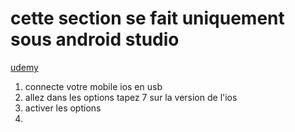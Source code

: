 # cette section se fait uniquement sous android studio

[udemy](https://www.udemy.com/course/flutter-dart-creez-des-applications-pour-ios-et-android/learn/lecture/26874694#overview)

1. connecte votre mobile ios en usb
2. allez dans les options tapez 7 sur la version de l'ios
3. activer les options
4.
